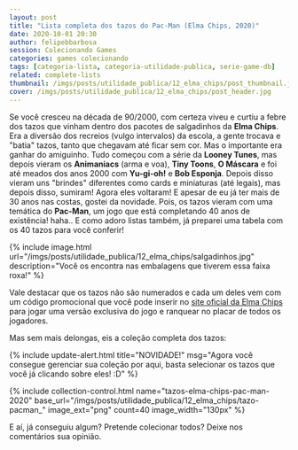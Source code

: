 ```yaml
---
layout: post
title: "Lista completa dos tazos do Pac-Man (Elma Chips, 2020)"
date: 2020-10-01 20:30
author: felipebbarbosa
session: Colecionando Games
categories: games colecionando
tags: [categoria-lista, categoria-utilidade-publica, serie-game-db]
related: complete-lists
thumbnail: /imgs/posts/utilidade_publica/12_elma_chips/post_thumbnail.jpg
cover: /imgs/posts/utilidade_publica/12_elma_chips/post_header.jpg
---
```


Se você cresceu na década de 90/2000, com certeza viveu e curtiu a febre dos tazos que vinham dentro dos pacotes de salgadinhos da **Elma Chips**. Era a diversão dos recreios (vulgo intervalos) da escola, a gente trocava e "batia" tazos, tanto que chegavam até ficar sem cor. Mas o importante era ganhar do amiguinho. Tudo começou com a série da **Looney Tunes**, mas depois vieram os **Animaniacs** (arma e voa), **Tiny Toons**, **O Máscara** e foi até meados dos anos 2000 com **Yu-gi-oh!** e **Bob Esponja**. Depois disso vieram uns "brindes" diferentes como cards e miniaturas (até legais), mas depois disso, sumiram! Agora eles voltaram! E apesar de eu já ter mais de 30 anos nas costas, gostei da novidade. Pois, os tazos vieram com uma temática do **Pac-Man**, um jogo que está completando 40 anos de existência! haha.. E como adoro listas também, já preparei uma tabela com os 40 tazos para você conferir!

<!--more-->

{% include image.html 
  url="/imgs/posts/utilidade_publica/12_elma_chips/salgadinhos.jpg" 
  description="Você os encontra nas embalagens que tiverem essa faixa roxa!" %}

Vale destacar que os tazos não são numerados e cada um deles vem com um código promocional que você pode inserir no [site oficial da Elma Chips](https://tazoselmachips.com.br) para jogar uma versão exclusiva do jogo e ranquear no placar de todos os jogadores. 

Mas sem mais delongas, eis a coleção completa dos tazos:

{% include update-alert.html title="NOVIDADE!" msg="Agora você consegue gerenciar sua coleção por aqui, basta selecionar os tazos que você já clicando sobre eles! :D" %}

{% include collection-control.html name="tazos-elma-chips-pac-man-2020" 
  base_url="/imgs/posts/utilidade_publica/12_elma_chips/tazo-pacman_" 
  image_ext="png" count=40 image_width="130px" %}

E aí, já conseguiu algum? Pretende colecionar todos? Deixe nos comentários sua opinião.